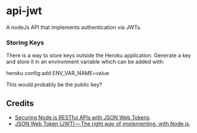 # api-jwt

A nodeJs API that implements authentication via JWTs.

### Storing Keys
There is a way to store keys outside the Heroku application. Generate a key and store it in an environment variable 
which can be added with:

heroku config:add ENV_VAR_NAME=value

This would probably be the public key?

## Credits

- [Securing Node.js RESTful APIs with JSON Web Tokens](https://medium.freecodecamp.org/securing-node-js-restful-apis-with-json-web-tokens-9f811a92bb52).  
- [JSON Web Token (JWT) — The right way of implementing, with Node.js](https://medium.com/@siddharthac6/json-web-token-jwt-the-right-way-of-implementing-with-node-js-65b8915d550e).
